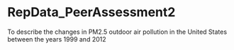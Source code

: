 # RepData_PeerAssessment2
To describe the changes in PM2.5 outdoor air pollution in the United States between the years 1999 and 2012
